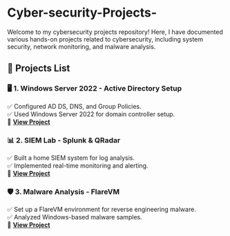 # Cyber-security-Projects-

Welcome to my cybersecurity projects repository! Here, I have documented various hands-on projects related to cybersecurity, including system security, network monitoring, and malware analysis.

## 📌 Projects List

### 🖥 1. Windows Server 2022 - Active Directory Setup
✅ Configured AD DS, DNS, and Group Policies.  
✅ Used Windows Server 2022 for domain controller setup.  
📂 **[View Project](Windows-Server-2022-AD/README.md)**  

### 📊 2. SIEM Lab - Splunk & QRadar
✅ Built a home SIEM system for log analysis.  
✅ Implemented real-time monitoring and alerting.  
📂 **[View Project](SIEM-Lab-Splunk-QRadar/README.md)**  

### 🛡 3. Malware Analysis - FlareVM
✅ Set up a FlareVM environment for reverse engineering malware.  
✅ Analyzed Windows-based malware samples.  
📂 **[View Project](Malware-Analysis-FlareVM/README.md)**  





